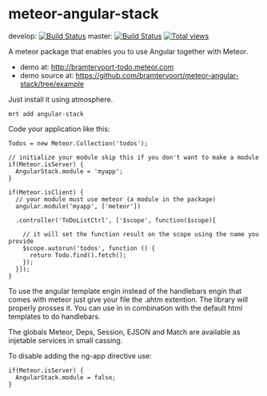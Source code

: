 meteor-angular-stack
====================
develop: [![Build Status](https://travis-ci.org/bramtervoort/meteor-angular-stack.png?branch=develop)](https://travis-ci.org/bramtervoort/meteor-angular-stack)
master: [![Build Status](https://travis-ci.org/bramtervoort/meteor-angular-stack.png?branch=master)](https://travis-ci.org/bramtervoort/meteor-angular-stack)
[![Total views](https://sourcegraph.com/api/repos/github.com/bramtervoort/meteor-angular-stack/counters/views.png)](https://sourcegraph.com/github.com/bramtervoort/meteor-angular-stack)

A meteor package that enables you to use Angular together with Meteor.
- demo at: http://bramtervoort-todo.meteor.com
- demo source at: https://github.com/bramtervoort/meteor-angular-stack/tree/example

Just install it using atmosphere.
```
mrt add angular-stack
```
Code your application like this:
```
Todos = new Meteor.Collection('todos');

// initialize your module skip this if you don't want to make a module
if(Meteor.isServer) {
  AngularStack.module = 'myapp';
}

if(Meteor.isClient) {
  // your module must use meteor (a module in the package)
  angular.module('myapp', ['meteor'])
  
  .controller('ToDoListCtrl', ['$scope', function($scope){
    
    // it will set the function result on the scope using the name you provide
    $scope.autorun('todos', function () {
      return Todo.find().fetch();
    });
  }]);
}
```
To use the angular template engin instead of the handlebars engin that comes with meteor just give your file the .ahtm extention. The library will properly prosses it. You can use in in combination with the default html templates to do handlebars.

The globals Meteor, Deps, Session, EJSON and Match are available as injetable services in small cassing. 

To disable adding the ng-app directive use:
```
if(Meteor.isServer) {
  AngularStack.module = false;
}
```

